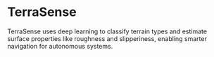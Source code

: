# TerraSense
TerraSense uses deep learning to classify terrain types and estimate surface properties like roughness and slipperiness, enabling smarter navigation for autonomous systems.
